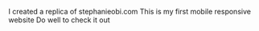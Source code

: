 
I created a replica of stephanieobi.com
This is my first mobile responsive website
Do well to check it out
